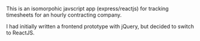 
This is an isomorpohic javscript app (express/reactjs) for tracking timesheets for an hourly contracting company.

I had initially written a frontend prototype with jQuery, but decided to switch to ReactJS.  